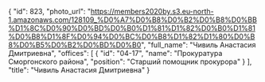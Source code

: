 {
    "id": 823,
    "photo_url": "https://members2020by.s3.eu-north-1.amazonaws.com/128109_%D0%A7%D0%B8%D0%B2%D0%B8%D0%BB%D1%8C%D0%90%D0%BD%D0%B0%D1%81%D1%82%D0%B0%D1%81%D0%B8%D1%8F%D0%94%D0%BC%D0%B8%D1%82%D1%80%D0%B8%D0%B5%D0%B2%D0%BD%D0%B0",
    "full_name": "Чивиль Анастасия Дмитриевна",
    "offices": [
        {
            "id": "04-17",
            "name": "Прокуратура Сморгонского района",
            "position": "Старший помощник прокурора"
        }
    ],
    "title": "Чивиль Анастасия Дмитриевна"
}